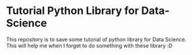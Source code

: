 # Tutorial Python Library for Data-Science

This repository is to save some tutorial of python library for Data Science. This will help me when I forget to do something with these library :D
